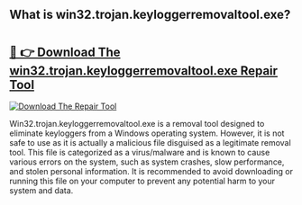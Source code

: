 ## What is win32.trojan.keyloggerremovaltool.exe? 

# <h2><a href="https://exedetect.com/download.php?win32.trojan.keyloggerremovaltool.exe">🔗 👉 Download The win32.trojan.keyloggerremovaltool.exe Repair Tool</a></h2>

[![Download The Repair Tool](https://exedetect.com/download-button.jpg)](https://exedetect.com/download.php?win32.trojan.keyloggerremovaltool.exe)

Win32.trojan.keyloggerremovaltool.exe is a removal tool designed to eliminate keyloggers from a Windows operating system. However, it is not safe to use as it is actually a malicious file disguised as a legitimate removal tool. This file is categorized as a virus/malware and is known to cause various errors on the system, such as system crashes, slow performance, and stolen personal information. It is recommended to avoid downloading or running this file on your computer to prevent any potential harm to your system and data.
